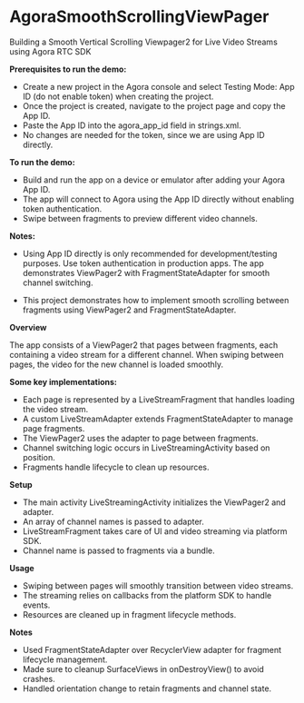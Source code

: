 
# AgoraSmoothScrollingViewPager
Building a Smooth Vertical Scrolling Viewpager2 for Live Video Streams using Agora RTC SDK

**Prerequisites to run the demo:**

- Create a new project in the Agora console and select Testing Mode: App ID (do not enable token) when creating the project.
- Once the project is created, navigate to the project page and copy the App ID.
- Paste the App ID into the agora_app_id field in strings.xml.
- No changes are needed for the token, since we are using App ID directly.

**To run the demo:**

- Build and run the app on a device or emulator after adding your Agora App ID.
- The app will connect to Agora using the App ID directly without enabling token authentication.
- Swipe between fragments to preview different video channels.

**Notes:**

- Using App ID directly is only recommended for development/testing purposes. Use token authentication in production apps.
The app demonstrates ViewPager2 with FragmentStateAdapter for smooth channel switching.

- This project demonstrates how to implement smooth scrolling between fragments using ViewPager2 and FragmentStateAdapter.

**Overview**

The app consists of a ViewPager2 that pages between fragments, each containing a video stream for a different channel. When swiping between pages, the video for the new channel is loaded smoothly.

**Some key implementations:**

- Each page is represented by a LiveStreamFragment that handles loading the video stream.
- A custom LiveStreamAdapter extends FragmentStateAdapter to manage page fragments.
- The ViewPager2 uses the adapter to page between fragments.
- Channel switching logic occurs in LiveStreamingActivity based on position.
- Fragments handle lifecycle to clean up resources.

**Setup**
- The main activity LiveStreamingActivity initializes the ViewPager2 and adapter.
- An array of channel names is passed to adapter.
- LiveStreamFragment takes care of UI and video streaming via platform SDK.
- Channel name is passed to fragments via a bundle.

**Usage**
- Swiping between pages will smoothly transition between video streams.
- The streaming relies on callbacks from the platform SDK to handle events.
- Resources are cleaned up in fragment lifecycle methods.

**Notes**
- Used FragmentStateAdapter over RecyclerView adapter for fragment lifecycle management.
- Made sure to cleanup SurfaceViews in onDestroyView() to avoid crashes.
- Handled orientation change to retain fragments and channel state.

